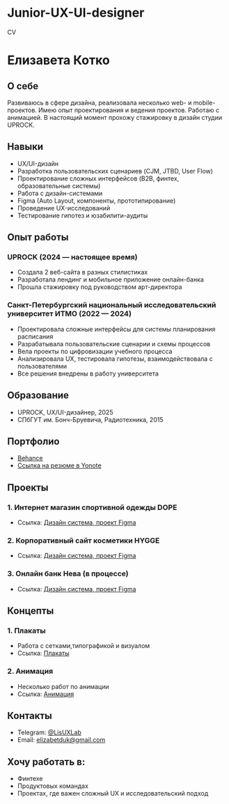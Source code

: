 # Junior-UX-UI-designer
CV 
# Елизавета Котко

## О себе
Развиваюсь в сфере дизайна, реализовала несколько web- и mobile-  проектов. Имею опыт проектирования и ведения проектов. Работаю с анимацией. В настоящий момент прохожу стажировку в дизайн студии UPROCK.

## Навыки
- UX/UI-дизайн
- Разработка пользовательских сценариев (CJM, JTBD, User Flow)
- Проектирование сложных интерфейсов (B2B, финтех, образовательные системы)
- Работа с дизайн-системами
- Figma (Auto Layout, компоненты, прототипирование)
- Проведение UX-исследований
- Тестирование гипотез и юзабилити-аудиты

## Опыт работы
### UPROCK (2024 — настоящее время)
- Создала 2 веб-сайта в разных стилистиках
- Разработала лендинг и мобильное приложение онлайн-банка
- Прошла стажировку под руководством арт-директора

### Санкт-Петербургский национальный исследовательский университет ИТМО (2022 — 2024)
- Проектировала сложные интерфейсы для системы планирования расписания
- Разрабатывала пользовательские сценарии и схемы процессов
- Вела проекты по цифровизации учебного процесса
- Анализировала UX, тестировала гипотезы, взаимодействовала с пользователями
- Все решения внедрены в работу университета

## Образование
- UPROCK, UX/UI-дизайнер, 2025
- СПбГУТ им. Бонч-Бруевича, Радиотехника, 2015

## Портфолио
- [Behance](https://www.behance.net/2f36a1d7)
- [Ссылка на резюме в Yonote](https://lissakot.yonote.ru/share/04091845-9128-49eb-b328-b2f54a2)

## Проекты 
### 1. Интернет магазин спортивной одежды DOPE 
- Ссылка: [Дизайн система, проект Figma](https://lissakot.yonote.ru/share/547f332a-d9ad-47a6-965d-eba164890248/doc/dope-internet-magazin-3IRk9vlDkq) 
### 2. Корпоративный сайт косметики HYGGE 
- Ссылка: [Дизайн система, проект Figma](https://lissakot.yonote.ru/share/547f332a-d9ad-47a6-965d-eba164890248/doc/hyggee-korporativnyj-sajt-POhq7suMyF)
### 3. Онлайн банк Нева (в процессе)
- Ссылка: [Дизайн система, проект Figma](https://lissakot.yonote.ru/share/547f332a-d9ad-47a6-965d-eba164890248/doc/onlajn-bank-neva-DRfQgM8iJ6)
## Концепты
### 1. Плакаты
- Работа с сетками,типографикой и визуалом
- Ссылка: [Плакаты](https://lissakot.yonote.ru/share/547f332a-d9ad-47a6-965d-eba164890248/doc/plakaty-9qlZOHnCHe)
### 2. Анимация
- Несколько работ по анимации
- Ссылка: [Анимация](https://lissakot.yonote.ru/share/547f332a-d9ad-47a6-965d-eba164890248/doc/animaciya-mc2GrPzEOV)

## Контакты
- Telegram: [@LisUXLab](https://t.me/LisUXLab)
- Email: elizabetduk@gmail.com

## Хочу работать в:
- Финтехе
- Продуктовых командах
- Проектах, где важен сложный UX и исследовательский подход
